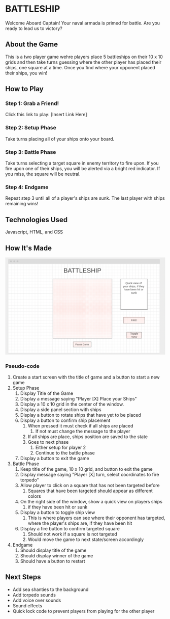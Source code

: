 # BATTLESHIP

Welcome Aboard Captain!  Your naval armada is primed for battle.  Are you ready to lead us to victory?

## About the Game
This is a two player game wehre players place 5 battleships on their 10 x 10 grids and then take turns guessing where the other player has placed their ships, one square at a time.  Once you find where your opponent placed their ships, you win!

## How to Play
### Step 1: Grab a Friend!
Click this link to play: [Insert Link Here]
### Step 2: Setup Phase
Take turns placing all of your ships onto your board.
### Step 3: Battle Phase
Take turns selecting a target square in enemy territory to fire upon.  If you fire upon one of their ships, you will be alerted via a bright red indicator.  If you miss, the square will be neutral.
### Step 4: Endgame
Repeat step 3 until all of a player's ships are sunk.  The last player with ships remaining wins!    

## Technologies Used
Javascript, HTML, and CSS

## How It's Made
![wireframe of the Battleship play screen](./assets/wire-frame.png)
### Pseudo-code
1. Create a start screen with the title of game and a button to start a new game
2. Setup Phase
   1. Display Title of the Game
   2. Display a message saying "Player [X] Place your Ships"
   3. Display a 10 x 10 grid in the center of the window.
   4. Display a side panel section with ships
   5. Display a button to rotate ships that have yet to be placed
   6. Display a button to confirm ship placement
      1. When pressed it must check if all ships are placed
         1. If not must change the message to the player
      2. If all ships are place, ships position are saved to the state
      3. Goes to next phase 
         1. Either setup for player 2
         2. Continue to the battle phase
   7. Display a button to exit the game
3. Battle Phase
   1. Keep title of the game, 10 x 10 grid, and button to exit the game
   2. Display message saying "Player [X] turn, select coordinates to fire torpedo"
   3. Allow player to click on a square that has not been targeted before
      1. Squares that have been targeted should appear as different colors
   4. On the right side of the window, show a quick view on players ships
      1. if they have been hit or sunk
   5. Display a button to toggle ship view 
      1. This is where players can see where their opponent has targeted, where the player's ships are, if they have been hit
   6. Display a fire button to confirm targeted square
      1. Should not work if a square is not targeted
      2. Would move the game to next state/screen accordingly
4. Endgame
   1. Should display title of the game
   2. Should display winner of the game
   3. Should have a button to restart




## Next Steps
- Add sea shanties to the background
- Add torpedo sounds
- Add voice over sounds
- Sound effects
- Quick lock code to prevent players from playing for the other player 
